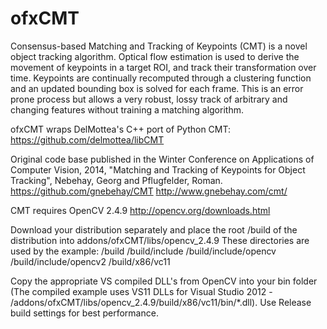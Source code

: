 # ofxCMT
Consensus-based Matching and Tracking of Keypoints (CMT) is a novel object tracking algorithm. Optical flow estimation is used to derive the movement of keypoints in a target ROI, and track their transformation over time. Keypoints are continually recomputed through a clustering function and an updated bounding box is solved for each frame. This is an error prone process but allows a very robust, lossy track of arbitrary and changing features without training a matching algorithm.

ofxCMT wraps DelMottea's C++ port of Python CMT:
https://github.com/delmottea/libCMT

Original code base published in the Winter Conference on Applications of Computer Vision, 2014,
"Matching and Tracking of Keypoints for Object Tracking", Nebehay, Georg and Pflugfelder, Roman.
https://github.com/gnebehay/CMT
http://www.gnebehay.com/cmt/

CMT requires OpenCV 2.4.9
http://opencv.org/downloads.html

Download your distribution separately and place the root /build of the distribution into addons/ofxCMT/libs/opencv_2.4.9
These directories are used by the example:
/build
/build/include
/build/include/opencv
/build/include/opencv2
/build/x86/vc11

Copy the appropriate VS compiled DLL's from OpenCV into your bin folder (The compiled example uses VS11 DLLs for Visual Studio 2012 - /addons/ofxCMT/libs/opencv_2.4.9/build/x86/vc11/bin/*.dll).
Use Release build settings for best performance.
